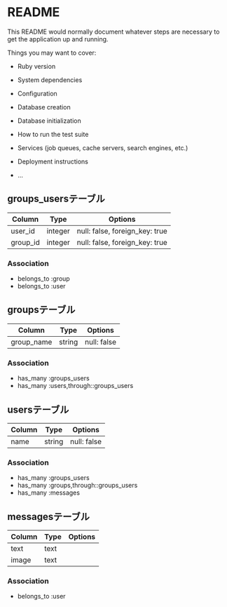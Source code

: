 # README

This README would normally document whatever steps are necessary to get the
application up and running.

Things you may want to cover:

* Ruby version

* System dependencies

* Configuration

* Database creation

* Database initialization

* How to run the test suite

* Services (job queues, cache servers, search engines, etc.)

* Deployment instructions

* ...
## groups_usersテーブル

|Column  |Type   |Options|
|--------|-------|-------|
|user_id |integer|null: false, foreign_key: true|
|group_id|integer|null: false, foreign_key: true|

### Association
- belongs_to :group
- belongs_to :user

## groupsテーブル

|Column    |Type  |Options|
|----------|------|-------|
|group_name|string|null: false|

### Association
- has_many :groups_users
- has_many :users,through::groups_users

## usersテーブル

|Column|Type  |Options|
|------|------|-------|
|name  |string|null: false|

### Association
- has_many :groups_users
- has_many :groups,through::groups_users
- has_many :messages

## messagesテーブル

|Column|Type|Options|
|------|----|-------|
|text  |text|       |
|image |text|       | 

### Association
- belongs_to :user
